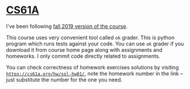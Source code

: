 # [CS61A](https://cs61a.org/)

I've been following [fall 2019 version of the course](https://inst.eecs.berkeley.edu/~cs61a/fa19/).

This course uses very convenient tool called `ok` grader. This is python program which runs tests against your code. You can use `ok` grader if you download it from course home page along with assignments and homeworks. I only commit code directly related to assignments.

You can check correctness of homework exercises solutions by visiting [`https://cs61a.org/hw/sol-hw01/`](https://cs61a.org/hw/sol-hw01/), note the homework number in the link – just substitute the number for the one you need.
